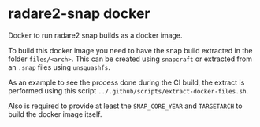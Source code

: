 # radare2-snap docker
Docker to run radare2 snap builds as a docker image.

To build this docker image you need to have the snap build extracted in the folder `files/<arch>`.
This can be created using `snapcraft` or extracted from an `.snap` files using `unsquashfs`.

As an example to see the process done during the CI build, the extract is performed using this script `../.github/scripts/extract-docker-files.sh`.

Also is required to provide at least the `SNAP_CORE_YEAR` and `TARGETARCH` to build the docker image itself.
